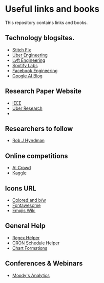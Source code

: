 # Useful links and books
This repository contains links and books.

## Technology blogsites.

* [Stitch Fix](https://multithreaded.stitchfix.com/)
* [Uber Engineering](https://eng.uber.com/)
* [Lyft Engineering](https://eng.lyft.com/)
* [Spotify Labs](https://labs.spotify.com/)
* [Facebook Engineering](https://engineering.fb.com/)
* [Google AI Blog](https://blog.google/technology/ai/)

## Research Paper Website

* [IEEE](https://bookdown.org/yihui/rmarkdown-cookbook/)
* [Uber Research](https://eng.uber.com/research/)
* 

## Researchers to follow

* [Rob J Hyndman](https://robjhyndman.com/)

## Online competitions

* [AI Crowd](https://www.aicrowd.com/challenges)
* [Kaggle](https://www.kaggle.com/competitions)


## Icons URL

* [Colored and b/w](https://www.flaticon.com/)
* [Fontawesome](https://fontawesome.com/icons?d=gallery)
* [Emojis Wiki](https://emojis.wiki/)

## General Help

* [Regex Helper](https://regexr.com/)
* [CRON Schedule Helper](https://crontab.guru/)
* [Chart Formations](http://chart-formations.com/)

## Conferences & Webinars

* [Moody's Analytics](https://events.moodys.io/)
